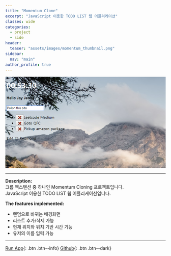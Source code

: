 ```yaml
---
title: "Momentum Clone"
excerpt: "JavaScript 이용한 TODO LIST 웹 어플리케이션"
classes: wide
categories: 
  - project
  - side
header:
  teaser: "assets/images/momentum_thumbnail.png"
sidebar:
  nav: "main"
author_profile: true
---
```


![Forfun_thumnail](/assets/images/momentum_page.png)

---
**Description:**  
크롬 엑스텐션 중 하나인 Momentum Cloning 프로젝트입니다.  
JavaScript 이용한 TODO LIST 웹 어플리케이션입니다.  

**The features implemented:**
 - 랜덤으로 바뀌는 배경화면
 - 리스트 추가/삭제 가능
 - 현재 위치와 위치 기반 시간 기능
 - 유저의 이름 입력 가능

---
[Run App](https://jaykop.github.io/nomadcoders/vanilla_js/momentum_clone/index.html){: .btn .btn--info}
[Github](https://github.com/jaykop/nomadcoders/tree/master/vanilla_js/momentum_clone){: .btn .btn--dark}

